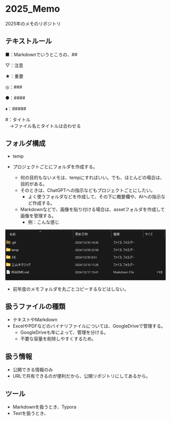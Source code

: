 # 2025_Memo

2025年のメモのリポジトリ

## テキストルール

■：Markdownでいうところの、##

▽：注意

★：重要

◎：###

●：####

♦：#####

#：タイトル  
　→ファイル名とタイトルは合わせる

## フォルダ構成

- temp

- プロジェクトごとにフォルダを作成する。
  - 何の目的もないメモは、tempにすればいい。でも、ほとんどの場合は、目的がある。
  - そのときは、ChatGPTへの指示などもプロジェクトごとにしたい。
    - よく使うフォルダなどを作成して、その下に概要欄や、AIへの指示など作成する。
  - Markdownなどで、画像を貼り付ける場合は、assetフォルダを作成して画像を管理する。
    - 例：こんな感じ

![2024年のフォルダ構成](./assets/image-20241230203137639.png)

- 前年度のメモフォルダを丸ごとコピーするなどはしない。

## 扱うファイルの種類

- テキストやMarkdown
- ExcelやPDFなどのバイナリファイルについては、GoogleDriveで管理する。
  - GoogleDriveも年によって、管理を分ける。
  - 不要な容量を削除しやすくするため。

## 扱う情報

- 公開できる情報のみ
- URLで共有できるのが便利だから、公開リポジトリにしてあるから。

## ツール

- Markdownを扱うとき、Typora
- Textを扱うとき、
